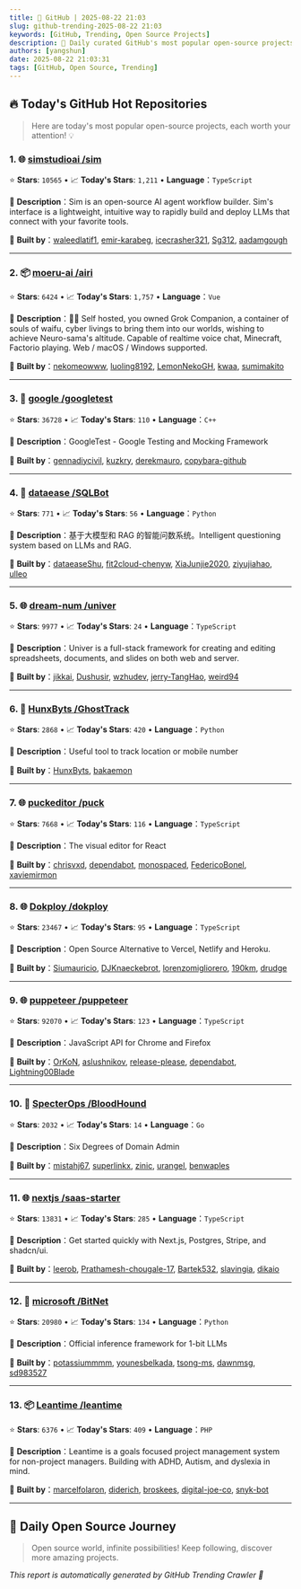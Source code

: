 ```yaml
---
title: 🚀 GitHub | 2025-08-22 21:03
slug: github-trending-2025-08-22 21:03
keywords: [GitHub, Trending, Open Source Projects]
description: 🌟 Daily curated GitHub's most popular open-source projects to help you stay on the pulse of technology!
authors: [yangshun]
date: 2025-08-22 21:03:31
tags: [GitHub, Open Source, Trending]
---
```


## 🔥 Today's GitHub Hot Repositories

> Here are today's most popular open-source projects, each worth your attention! 💡

### 1. 🌐 [simstudioai /sim](https://github.com/simstudioai/sim)

⭐ **Stars**: `10565`   •   📈 **Today's Stars**: `1,211`   •   **Language**：`TypeScript`

📝 **Description**：Sim is an open-source AI agent workflow builder. Sim's interface is a lightweight, intuitive way to rapidly build and deploy LLMs that connect with your favorite tools.

🤝 **Built by**：[waleedlatif1](https://github.com/waleedlatif1), [emir-karabeg](https://github.com/emir-karabeg), [icecrasher321](https://github.com/icecrasher321), [Sg312](https://github.com/Sg312), [aadamgough](https://github.com/aadamgough)

---

### 2. 📦 [moeru-ai /airi](https://github.com/moeru-ai/airi)

⭐ **Stars**: `6424`   •   📈 **Today's Stars**: `1,757`   •   **Language**：`Vue`

📝 **Description**：💖🧸 Self hosted, you owned Grok Companion, a container of souls of waifu, cyber livings to bring them into our worlds, wishing to achieve Neuro-sama's altitude. Capable of realtime voice chat, Minecraft, Factorio playing. Web / macOS / Windows supported.

🤝 **Built by**：[nekomeowww](https://github.com/nekomeowww), [luoling8192](https://github.com/luoling8192), [LemonNekoGH](https://github.com/LemonNekoGH), [kwaa](https://github.com/kwaa), [sumimakito](https://github.com/sumimakito)

---

### 3. 🔧 [google /googletest](https://github.com/google/googletest)

⭐ **Stars**: `36728`   •   📈 **Today's Stars**: `110`   •   **Language**：`C++`

📝 **Description**：GoogleTest - Google Testing and Mocking Framework

🤝 **Built by**：[gennadiycivil](https://github.com/gennadiycivil), [kuzkry](https://github.com/kuzkry), [derekmauro](https://github.com/derekmauro), [copybara-github](https://github.com/copybara-github)

---

### 4. 🐍 [dataease /SQLBot](https://github.com/dataease/SQLBot)

⭐ **Stars**: `771`   •   📈 **Today's Stars**: `56`   •   **Language**：`Python`

📝 **Description**：基于大模型和 RAG 的智能问数系统。Intelligent questioning system based on LLMs and RAG.

🤝 **Built by**：[dataeaseShu](https://github.com/dataeaseShu), [fit2cloud-chenyw](https://github.com/fit2cloud-chenyw), [XiaJunjie2020](https://github.com/XiaJunjie2020), [ziyujiahao](https://github.com/ziyujiahao), [ulleo](https://github.com/ulleo)

---

### 5. 🌐 [dream-num /univer](https://github.com/dream-num/univer)

⭐ **Stars**: `9977`   •   📈 **Today's Stars**: `24`   •   **Language**：`TypeScript`

📝 **Description**：Univer is a full-stack framework for creating and editing spreadsheets, documents, and slides on both web and server.

🤝 **Built by**：[jikkai](https://github.com/jikkai), [Dushusir](https://github.com/Dushusir), [wzhudev](https://github.com/wzhudev), [jerry-TangHao](https://github.com/jerry-TangHao), [weird94](https://github.com/weird94)

---

### 6. 🐍 [HunxByts /GhostTrack](https://github.com/HunxByts/GhostTrack)

⭐ **Stars**: `2868`   •   📈 **Today's Stars**: `420`   •   **Language**：`Python`

📝 **Description**：Useful tool to track location or mobile number

🤝 **Built by**：[HunxByts](https://github.com/HunxByts), [bakaemon](https://github.com/bakaemon)

---

### 7. 🌐 [puckeditor /puck](https://github.com/puckeditor/puck)

⭐ **Stars**: `7668`   •   📈 **Today's Stars**: `116`   •   **Language**：`TypeScript`

📝 **Description**：The visual editor for React

🤝 **Built by**：[chrisvxd](https://github.com/chrisvxd), [dependabot](https://github.com/dependabot), [monospaced](https://github.com/monospaced), [FedericoBonel](https://github.com/FedericoBonel), [xaviemirmon](https://github.com/xaviemirmon)

---

### 8. 🌐 [Dokploy /dokploy](https://github.com/Dokploy/dokploy)

⭐ **Stars**: `23467`   •   📈 **Today's Stars**: `95`   •   **Language**：`TypeScript`

📝 **Description**：Open Source Alternative to Vercel, Netlify and Heroku.

🤝 **Built by**：[Siumauricio](https://github.com/Siumauricio), [DJKnaeckebrot](https://github.com/DJKnaeckebrot), [lorenzomigliorero](https://github.com/lorenzomigliorero), [190km](https://github.com/190km), [drudge](https://github.com/drudge)

---

### 9. 🌐 [puppeteer /puppeteer](https://github.com/puppeteer/puppeteer)

⭐ **Stars**: `92070`   •   📈 **Today's Stars**: `123`   •   **Language**：`TypeScript`

📝 **Description**：JavaScript API for Chrome and Firefox

🤝 **Built by**：[OrKoN](https://github.com/OrKoN), [aslushnikov](https://github.com/aslushnikov), [release-please](https://github.com/release-please), [dependabot](https://github.com/dependabot), [Lightning00Blade](https://github.com/Lightning00Blade)

---

### 10. 🚦 [SpecterOps /BloodHound](https://github.com/SpecterOps/BloodHound)

⭐ **Stars**: `2032`   •   📈 **Today's Stars**: `14`   •   **Language**：`Go`

📝 **Description**：Six Degrees of Domain Admin

🤝 **Built by**：[mistahj67](https://github.com/mistahj67), [superlinkx](https://github.com/superlinkx), [zinic](https://github.com/zinic), [urangel](https://github.com/urangel), [benwaples](https://github.com/benwaples)

---

### 11. 🌐 [nextjs /saas-starter](https://github.com/nextjs/saas-starter)

⭐ **Stars**: `13831`   •   📈 **Today's Stars**: `285`   •   **Language**：`TypeScript`

📝 **Description**：Get started quickly with Next.js, Postgres, Stripe, and shadcn/ui.

🤝 **Built by**：[leerob](https://github.com/leerob), [Prathamesh-chougale-17](https://github.com/Prathamesh-chougale-17), [Bartek532](https://github.com/Bartek532), [slavingia](https://github.com/slavingia), [dikaio](https://github.com/dikaio)

---

### 12. 🐍 [microsoft /BitNet](https://github.com/microsoft/BitNet)

⭐ **Stars**: `20980`   •   📈 **Today's Stars**: `134`   •   **Language**：`Python`

📝 **Description**：Official inference framework for 1-bit LLMs

🤝 **Built by**：[potassiummmm](https://github.com/potassiummmm), [younesbelkada](https://github.com/younesbelkada), [tsong-ms](https://github.com/tsong-ms), [dawnmsg](https://github.com/dawnmsg), [sd983527](https://github.com/sd983527)

---

### 13. 📦 [Leantime /leantime](https://github.com/Leantime/leantime)

⭐ **Stars**: `6376`   •   📈 **Today's Stars**: `409`   •   **Language**：`PHP`

📝 **Description**：Leantime is a goals focused project management system for non-project managers. Building with ADHD, Autism, and dyslexia in mind.

🤝 **Built by**：[marcelfolaron](https://github.com/marcelfolaron), [diderich](https://github.com/diderich), [broskees](https://github.com/broskees), [digital-joe-co](https://github.com/digital-joe-co), [snyk-bot](https://github.com/snyk-bot)

---

## 🌈 Daily Open Source Journey

> Open source world, infinite possibilities! Keep following, discover more amazing projects.

*This report is automatically generated by GitHub Trending Crawler 🤖*
